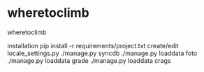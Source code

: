 wheretoclimb
============

wheretoclimb

installation
pip install -r requirements/project.txt
create/edit locale_settings.py
./manage.py syncdb
./manage.py loaddata foto
./manage.py loaddata grade
./manage.py loaddata crags
